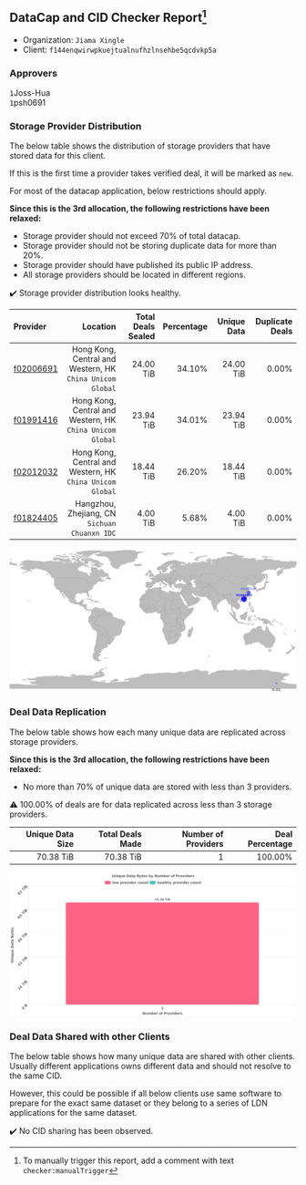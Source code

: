 ## DataCap and CID Checker Report[^1]
 - Organization: `Jiama Xingle`
 - Client: `f144enqwirwpkuejtualnufhzlnsehbe5qcdvkp5a`
### Approvers
`1`Joss-Hua<br/>`1`psh0691

### Storage Provider Distribution
The below table shows the distribution of storage providers that have stored data for this client.

If this is the first time a provider takes verified deal, it will be marked as `new`.

For most of the datacap application, below restrictions should apply.

**Since this is the 3rd allocation, the following restrictions have been relaxed:**
 - Storage provider should not exceed 70% of total datacap.
 - Storage provider should not be storing duplicate data for more than 20%.
 - Storage provider should have published its public IP address.
 - All storage providers should be located in different regions.

✔️ Storage provider distribution looks healthy.

| Provider                                              |                                                     Location | Total Deals Sealed | Percentage | Unique Data | Duplicate Deals |
| :---------------------------------------------------- | -----------------------------------------------------------: | -----------------: | ---------: | ----------: | --------------: |
| [f02006691](https://filfox.info/en/address/f02006691) | Hong Kong, Central and Western, HK<br/>`China Unicom Global` |          24.00 TiB |     34.10% |   24.00 TiB |           0.00% |
| [f01991416](https://filfox.info/en/address/f01991416) | Hong Kong, Central and Western, HK<br/>`China Unicom Global` |          23.94 TiB |     34.01% |   23.94 TiB |           0.00% |
| [f02012032](https://filfox.info/en/address/f02012032) | Hong Kong, Central and Western, HK<br/>`China Unicom Global` |          18.44 TiB |     26.20% |   18.44 TiB |           0.00% |
| [f01824405](https://filfox.info/en/address/f01824405) |             Hangzhou, Zhejiang, CN<br/>`Sichuan Chuanxn IDC` |           4.00 TiB |      5.68% |    4.00 TiB |           0.00% |

![Provider Distribution](https://raw.githubusercontent.com/data-preservation-programs/filplus-checker-assets/main/filecoin-project/filecoin-plus-large-datasets/issues/1120/1674209079515.png)
### Deal Data Replication
The below table shows how each many unique data are replicated across storage providers.

**Since this is the 3rd allocation, the following restrictions have been relaxed:**
- No more than 70% of unique data are stored with less than 3 providers.

⚠️ 100.00% of deals are for data replicated across less than 3 storage providers.

| Unique Data Size | Total Deals Made | Number of Providers | Deal Percentage |
| ---------------: | ---------------: | ------------------: | --------------: |
|        70.38 TiB |        70.38 TiB |                   1 |         100.00% |

![Replication Distribution](https://raw.githubusercontent.com/data-preservation-programs/filplus-checker-assets/main/filecoin-project/filecoin-plus-large-datasets/issues/1120/1674209080573.png)
### Deal Data Shared with other Clients
The below table shows how many unique data are shared with other clients.
Usually different applications owns different data and should not resolve to the same CID.

However, this could be possible if all below clients use same software to prepare for the exact same dataset or they belong to a series of LDN applications for the same dataset.

✔️ No CID sharing has been observed.

[^1]: To manually trigger this report, add a comment with text `checker:manualTrigger`
